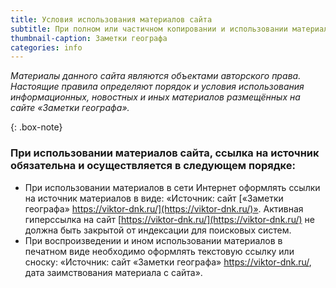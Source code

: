 ```yaml
---
title: Условия использования материалов сайта
subtitle: При полном или частичном копировании и использовании материалов данного сайта ссылка на источник обязательна.
thumbnail-caption: Заметки географа
categories: info
---
```

_Материалы данного сайта являются объектами авторского права. Настоящие правила определяют порядок и условия использования информационных, новостных и иных материалов размещённых на сайте «Заметки географа»._

{: .box-note}
### При использовании материалов сайта, ссылка на источник обязательна и осуществляется в следующем порядке:

- При использовании материалов в сети Интернет оформлять ссылки на источник материалов в виде: «Источник: сайт [«Заметки географа» https://viktor-dnk.ru/](https://viktor-dnk.ru/)». Активная гиперссылка на сайт [https://viktor-dnk.ru/](https://viktor-dnk.ru/) не должна быть закрытой от индексации для поисковых систем.
- При воспроизведении и ином использовании материалов в печатном виде необходимо оформлять текстовую ссылку или сноску: «Источник: сайт «Заметки географа» https://viktor-dnk.ru/, дата заимствования материала с сайта».
